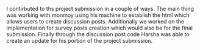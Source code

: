 I contirbuted to ths project submission in a couple of ways. The main thing was working with monmoy using his machine to establish the html which allows users to create discussion posts. Additionally we worked on the implementation for survey posts creation which would also be for the final submission. Finally through the discussion post code Harsha was able to create an update for his portion of the project submission.
